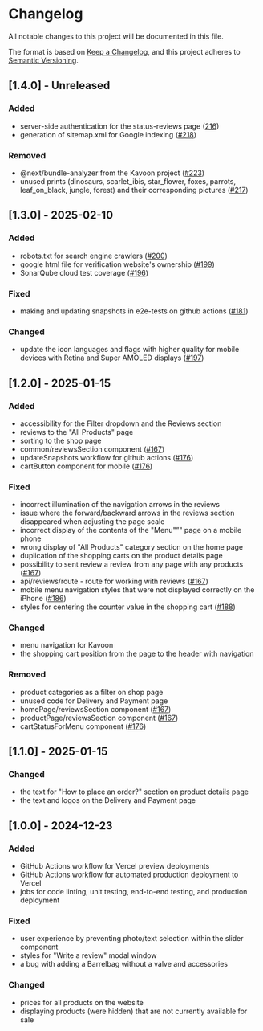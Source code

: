 # Changelog

All notable changes to this project will be documented in this file.

The format is based on [Keep a Changelog](https://keepachangelog.com/en/1.1.0/),
and this project adheres to [Semantic Versioning](https://semver.org/spec/v2.0.0.html).

## [1.4.0] - Unreleased

### Added
- server-side authentication for the status-reviews page ([216](https://github.com/boarlabsxyz/Kavoon/pull/216))
- generation of sitemap.xml for Google indexing ([#218](https://github.com/boarlabsxyz/Kavoon/pull/218))

### Removed
- @next/bundle-analyzer from the Kavoon project ([#223](https://github.com/boarlabsxyz/Kavoon/pull/223))
- unused prints (dinosaurs, scarlet_ibis, star_flower, foxes, parrots, leaf_on_black, jungle, forest) and their corresponding pictures ([#217](https://github.com/boarlabsxyz/Kavoon/pull/217))

## [1.3.0] - 2025-02-10

### Added
- robots.txt for search engine crawlers ([#200](https://github.com/boarlabsxyz/Kavoon/pull/200))
- google html file for verification website's ownership ([#199](https://github.com/boarlabsxyz/Kavoon/pull/199))
- SonarQube cloud test coverage ([#196](https://github.com/boarlabsxyz/Kavoon/pull/196))

### Fixed
- making and updating snapshots in e2e-tests on github actions ([#181](https://github.com/boarlabsxyz/Kavoon/pull/181))

### Changed
- update the icon languages and flags with higher quality for mobile devices with Retina and Super AMOLED displays ([#197](https://github.com/boarlabsxyz/Kavoon/pull/197))

## [1.2.0] - 2025-01-15

### Added
- accessibility for the Filter dropdown and the Reviews section
- reviews to the "All Products" page
- sorting to the shop page
- common/reviewsSection component ([#167](https://github.com/boarlabsxyz/Kavoon/pull/167))
- updateSnapshots workflow for github actions ([#176](https://github.com/boarlabsxyz/Kavoon/pull/176))
- cartButton component for mobile ([#176](https://github.com/boarlabsxyz/Kavoon/pull/176))

### Fixed
- incorrect illumination of the navigation arrows in the reviews
- issue where the forward/backward arrows in the reviews section disappeared when adjusting the page scale
- incorrect display of the contents of the "Menu"”" page on a mobile phone
- wrong display of "All Products" category section on the home page
- duplication of the shopping carts on the product details page
- possibility to sent review a review from any page with any products ([#167](https://github.com/boarlabsxyz/Kavoon/pull/167))
- api/reviews/route - route for working with reviews ([#167](https://github.com/boarlabsxyz/Kavoon/pull/167))
- mobile menu navigation styles that were not displayed correctly on the iPhone ([#186](https://github.com/boarlabsxyz/Kavoon/pull/186))
- styles for centering the counter value in the shopping cart ([#188](https://github.com/boarlabsxyz/Kavoon/pull/188))

### Changed
- menu navigation for Kavoon 
- the shopping cart position from the page to the header with navigation

### Removed
- product categories as a filter on shop page
- unused code for Delivery and Payment page
- homePage/reviewsSection component ([#167](https://github.com/boarlabsxyz/Kavoon/pull/167))
- productPage/reviewsSection component ([#167](https://github.com/boarlabsxyz/Kavoon/pull/167))
- cartStatusForMenu component ([#176](https://github.com/boarlabsxyz/Kavoon/pull/176))

## [1.1.0] - 2025-01-15

### Changed
- the text for "How to place an order?" section on product details page
- the text and logos on the Delivery and Payment page

## [1.0.0] - 2024-12-23
### Added
- GitHub Actions workflow for Vercel preview deployments
- GitHub Actions workflow for automated production deployment to Vercel
- jobs for code linting, unit testing, end-to-end testing, and production deployment

### Fixed
- user experience by preventing photo/text selection within the slider component
- styles for "Write a review" modal window
- a bug with adding a Barrelbag without a valve and accessories

### Changed
- prices for all products on the website
- displaying products (were hidden) that are not currently available for sale
